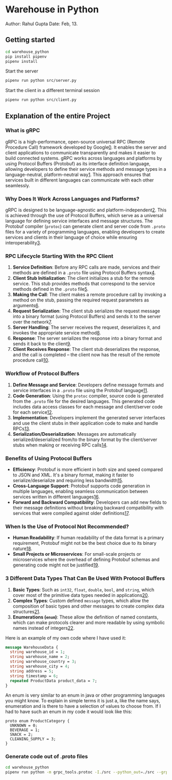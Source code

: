 # Warehouse in Python
Author: Rahul Gupta
Date: Feb, 13.
## Getting started
```bash
cd warehouse_python
pip install pipenv
pipenv install
```
Start the server 
```bash
pipenv run python src/server.py
```
Start the client in a different terminal session
```bash
pipenv run python src/client.py
```
## Explanation of the entire Project 
### What is gRPC
gRPC is a high-performance, open-source universal RPC (Remote Procedure Call) framework developed by Google[0]. It enables the server and client applications to communicate transparently and makes it easier to build connected systems. gRPC works across languages and platforms by using Protocol Buffers (Protobuf) as its interface definition language, allowing developers to define their service methods and message types in a language-neutral, platform-neutral way[1]. This approach ensures that services built in different languages can communicate with each other seamlessly.

### Why Does It Work Across Languages and Platforms?

gRPC is designed to be language-agnostic and platform-independent[2]. This is achieved through the use of Protocol Buffers, which serve as a universal language for defining service interfaces and message structures. The Protobuf compiler (`protoc`) can generate client and server code from `.proto` files for a variety of programming languages, enabling developers to create services and clients in their language of choice while ensuring interoperability[3].

### RPC Lifecycle Starting With the RPC Client

1. **Service Definition**: Before any RPC calls are made, services and their methods are defined in a `.proto` file using Protocol Buffers syntax[4].
2. **Client Stub Initialization**: The client initializes a stub for the remote service. This stub provides methods that correspond to the service methods defined in the `.proto` file[5].
3. **Making the Call**: The client makes a remote procedure call by invoking a method on the stub, passing the required request parameters as arguments[6].
4. **Request Serialization**: The client stub serializes the request message into a binary format (using Protocol Buffers) and sends it to the server over the network[7].
5. **Server Handling**: The server receives the request, deserializes it, and invokes the appropriate service method[8].
6. **Response**: The server serializes the response into a binary format and sends it back to the client[9].
7. **Client Receives Response**: The client stub deserializes the response, and the call is completed – the client now has the result of the remote procedure call[10].

### Workflow of Protocol Buffers

1. **Define Message and Service**: Developers define message formats and service interfaces in a `.proto` file using the Protobuf language[11].
2. **Code Generation**: Using the `protoc` compiler, source code is generated from the `.proto` file for the desired languages. This generated code includes data access classes for each message and client/server code for each service[12].
3. **Implementation**: Developers implement the generated server interfaces and use the client stubs in their application code to make and handle RPCs[13].
4. **Serialization/Deserialization**: Messages are automatically serialized/deserialized from/to the binary format by the client/server stubs when making or receiving RPC calls[14].

### Benefits of Using Protocol Buffers

- **Efficiency**: Protobuf is more efficient in both size and speed compared to JSON and XML. It's a binary format, making it faster to serialize/deserialize and requiring less bandwidth[15].
- **Cross-Language Support**: Protobuf supports code generation in multiple languages, enabling seamless communication between services written in different languages[16].
- **Forward and Backward Compatibility**: Developers can add new fields to their message definitions without breaking backward compatibility with services that were compiled against older definitions[17].

### When Is the Use of Protocol Not Recommended?

- **Human Readability**: If human readability of the data format is a primary requirement, Protobuf might not be the best choice due to its binary nature[18].
- **Small Projects or Microservices**: For small-scale projects or microservices where the overhead of defining Protobuf schemas and generating code might not be justified[19].

### 3 Different Data Types That Can Be Used With Protocol Buffers

1. **Basic Types**: Such as `int32`, `float`, `double`, `bool`, and `string`, which cover most of the primitive data types needed in applications[20].
2. **Complex Types**: Custom defined `message` types, which allow the composition of basic types and other messages to create complex data structures[21].
3. **Enumerations (`enum`)**: These allow the definition of named constants, which can make protocols clearer and more readable by using symbolic names instead of integers[22].

Here is an example of my own code where I have used it:
```.proto
message WarehouseData {
  string warehouse_id = 1;
  string warehouse_name = 2;
  string warehouse_country = 3;
  string warehouse_city = 4;
  string address = 5;
  string timestamp = 6;
  repeated ProductData product_data = 7;
}
```
An enum is very similar to an enum in java or other programming languages you might know. To explain in simple terms it is just a, like the name says, enumeration and is there to have a selection of values to choose from.
If I had to have such an enum in my code it would look like this:
```
proto enum ProductCategory { 
  UNKNOWN = 0; 
  BEVERAGE = 1; 
  SNACK = 2; 
  CLEANING_SUPPLY = 3; 
}
```
### Generate code out of .proto files
```bash
cd warehouse_python
pipenv run python -m grpc_tools.protoc -I./src --python_out=./src --grpc_python_out=./src ./src/*.proto
```

[0]: https://grpc.io/
[1]: https://developers.google.com/protocol-buffers
[2]: https://grpc.io/docs/what-is-grpc/introduction/
[3]: https://grpc.io/docs/languages/
[4]: https://developers.google.com/protocol-buffers/docs/proto3
[5]: https://grpc.io/docs/what-is-grpc/core-concepts/
[6]: https://grpc.io/docs/what-is-grpc/core-concepts/#rpc-life-cycle
[7]: https://developers.google.com/protocol-buffers/docs/encoding
[8]: https://grpc.io/docs/guides/
[9]: https://grpc.github.io/grpc/core/md_doc_core_transport_explainer.html
[10]: https://grpc.io/docs/what-is-grpc/core-concepts/#client
[11]: https://developers.google.com/protocol-buffers/docs/proto3#simple
[12]: https://grpc.io/docs/languages/
[13]: https://grpc.io/docs/languages/java/basics/
[14]: https://developers.google.com/protocol-buffers/docs/techniques
[15]: https://developers.google.com/protocol-buffers/docs/overview
[16]: https://grpc.io/docs/languages/
[17]: https://developers.google.com/protocol-buffers/docs/proto3#updating
[18]: https://developers.google.com/protocol-buffers/docs/proto3#simple
[19]: https://grpc.io/blog/principles
[20]: https://developers.google.com/protocol-buffers/docs/proto3#scalar
[21]: https://developers.google.com/protocol-buffers/docs/proto3#nested
[22]: https://developers.google.com/protocol-buffers/docs/proto3#enum